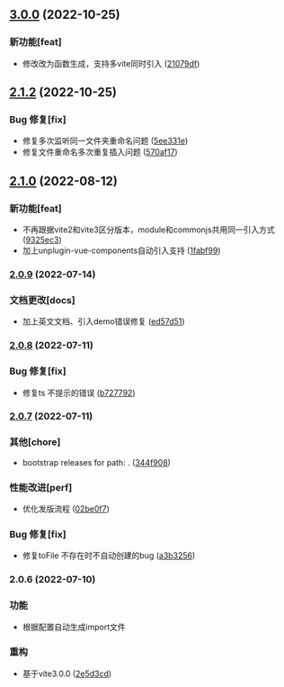 

## [3.0.0](https://github.com/yuntian001/vite-plugin-autogeneration-import-file/compare/2.1.0...3.0.0) (2022-10-25)

### 新功能[feat]

* 修改改为函数生成，支持多vite同时引入 ([21079df](https://github.com/yuntian001/vite-plugin-autogeneration-import-file/commit/21079df818e7f63c9ad44fdd3596b5f224c3b596))

## [2.1.2](https://github.com/yuntian001/vite-plugin-autogeneration-import-file/compare/2.1.0...3.0.0) (2022-10-25)


### Bug 修复[fix]

* 修复多次监听同一文件夹重命名问题 ([5ee331e](https://github.com/yuntian001/vite-plugin-autogeneration-import-file/commit/5ee331ef7ffa1271bcd7a74b8ba65d020fbf1ce7))
* 修复文件重命名多次重复插入问题 ([570af17](https://github.com/yuntian001/vite-plugin-autogeneration-import-file/commit/570af17a9a98b4b1362b2133825d106234c66902))

## [2.1.0](https://github.com/yuntian001/vite-plugin-autogeneration-import-file/compare/2.0.6...2.1.0) (2022-08-12)


### 新功能[feat]

* 不再跟据vite2和vite3区分版本，module和commonjs共用同一引入方式 ([9325ec3](https://github.com/yuntian001/vite-plugin-autogeneration-import-file/commit/9325ec326e3fc31a6f7de2bdfc58c11946dec6c5))
* 加上unplugin-vue-components自动引入支持 ([1fabf99](https://github.com/yuntian001/vite-plugin-autogeneration-import-file/commit/1fabf99aadad2b9df992c6cbf5eb506318812cf5))

### [2.0.9](https://github.com/yuntian001/vite-plugin-autogeneration-import-file/compare/2.0.8...2.0.9) (2022-07-14)


### 文档更改[docs]

* 加上英文文档、引入demo错误修复 ([ed57d51](https://github.com/yuntian001/vite-plugin-autogeneration-import-file/commit/ed57d51957e0a6047b5d4f462eb421bec85c25e7))

### [2.0.8](https://github.com/yuntian001/vite-plugin-autogeneration-import-file/compare/2.0.7...2.0.8) (2022-07-11)


### Bug 修复[fix]

* 修复ts 不提示的错误 ([b727792](https://github.com/yuntian001/vite-plugin-autogeneration-import-file/commit/b727792c16485a8a2ebf7c4142fc7e48577c0a9b))

### [2.0.7](https://github.com/yuntian001/vite-plugin-autogeneration-import-file/compare/2.0.6...2.0.7) (2022-07-11)


### 其他[chore]

* bootstrap releases for path: . ([344f908](https://github.com/yuntian001/vite-plugin-autogeneration-import-file/commit/344f9089177864061d22cd3834228010e041b6a8))


### 性能改进[perf]

* 优化发版流程 ([02be0f7](https://github.com/yuntian001/vite-plugin-autogeneration-import-file/commit/02be0f7f2b3d6ececa3b55ed25cbae9d34ad2771))


### Bug 修复[fix]

* 修复toFile 不存在时不自动创建的bug ([a3b3256](https://github.com/yuntian001/vite-plugin-autogeneration-import-file/commit/a3b32563703925dfd31341ba633706fdb0ab06ca))

### 2.0.6 (2022-07-10)


### 功能

* 根据配置自动生成import文件

### 重构

*  基于vite3.0.0 ([2e5d3cd](https://github.com/yuntian001/vite-plugin-autogeneration-import-file/commit/2e5d3cd6ff4611108654f4898a6fb1319e848890))